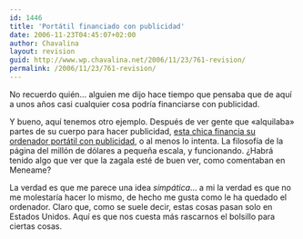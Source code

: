 ```yaml
---
id: 1446
title: 'Portátil financiado con publicidad'
date: 2006-11-23T04:45:07+02:00
author: Chavalina
layout: revision
guid: http://www.wp.chavalina.net/2006/11/23/761-revision/
permalink: /2006/11/23/761-revision/
---
```

No recuerdo quién… alguien me dijo hace tiempo que pensaba que de aqu&iacute; a unos a&ntilde;os casi cualquier cosa podr&iacute;a financiarse con publicidad. 

Y bueno, aqu&iacute; tenemos otro ejemplo. Después de ver gente que «alquilaba» partes de su cuerpo para hacer publicidad, <a href="http://chuddup.com/laser-etched-laptop/" target="_blank">esta chica financia su ordenador portátil con publicidad</a>, o al menos lo intenta. La filosof&iacute;a de la página del millón de dólares a peque&ntilde;a escala, y funcionando. &iquest;Habrá tenido algo que ver que la zagala esté de buen ver, como comentaban en Meneame?

La verdad es que me parece una idea _simpática_… a mi la verdad es que no me molestar&iacute;a hacer lo mismo, de hecho me gusta como le ha quedado el ordenador. Claro que, como se suele decir, estas cosas pasan solo en Estados Unidos. Aqu&iacute; es que nos cuesta más rascarnos el bolsillo para ciertas cosas.